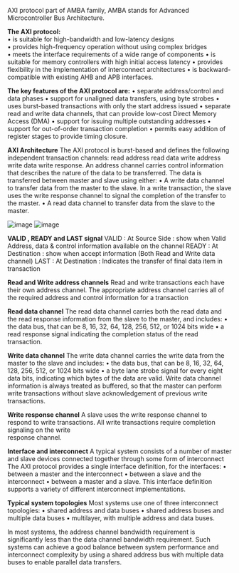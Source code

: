 AXI  protocol part of AMBA family, AMBA stands for Advanced Microcontroller Bus Architecture.

**The AXI protocol:**  
  • is suitable for high-bandwidth and low-latency designs  
  • provides high-frequency operation without using complex bridges  
  • meets the interface requirements of a wide range of components
  • is suitable for memory controllers with high initial access latency
  • provides flexibility in the implementation of interconnect architectures
  • is backward-compatible with existing AHB and APB interfaces.

**The key features of the AXI protocol are:**
 • separate address/control and data phases
 • support for unaligned data transfers, using byte strobes
 • uses burst-based transactions with only the start address issued
 • separate read and write data channels, that can provide low-cost Direct Memory Access (DMA)
 • support for issuing multiple outstanding addresses
 • support for out-of-order transaction completion
 • permits easy addition of register stages to provide timing closure.

**AXI Architecture**
The AXI protocol is burst-based and defines the following independent transaction channels:
    read address
    read data
    write address
    write data
    write response.
An address channel carries control information that describes the nature of the data to be transferred. The data is
transferred between master and slave using either:
   • A write data channel to transfer data from the master to the slave. In a write transaction, 
     the slave uses the write response channel to signal the completion of the transfer to the master.
   • A read data channel to transfer data from the slave to the master.

![image](https://github.com/BHADRESHVARIYA22/AXI-Protocol/assets/87941725/95f42a38-0b15-49a8-8d65-cf37c253edca)
![image](https://github.com/BHADRESHVARIYA22/AXI-Protocol/assets/87941725/f0f95770-4b4c-479f-9e72-aebb405768e7)


**VALID , READY and LAST signal**
VALID : At Source Side : show when Valid Address, data & control information available on the channel
READY : At Destination : show when accept information (Both Read and Write data channel)
LAST  : At Destination : Indicates the transfer of final data item in transaction


**Read and Write address channels**
 Read and write transactions each have their own address channel. 
 The appropriate address channel carries all of the required address and control information for a transaction

**Read data channel**
 The read data channel carries both the read data and the read response information from the slave to the master, and includes:
   • the data bus, that can be 8, 16, 32, 64, 128, 256, 512, or 1024 bits wide
   • a read response signal indicating the completion status of the read transaction.

**Write data channel**
  The write data channel carries the write data from the master to the slave and includes:
    • the data bus, that can be 8, 16, 32, 64, 128, 256, 512, or 1024 bits wide
    • a byte lane strobe signal for every eight data bits, indicating which bytes of the data are valid.
 Write data channel information is always treated as buffered, so that the master can perform write transactions without slave acknowledgement of 
 previous write transactions.

**Write response channel**
 A slave uses the write response channel to respond to write transactions. All write transactions require completion signaling on the write    
 response channel.

**Interface and interconnect**
 A typical system consists of a number of master and slave devices connected together through some form of interconnect
 The AXI protocol provides a single interface definition, for the interfaces:
   • between a master and the interconnect
   • between a slave and the interconnect
   • between a master and a slave.
This interface definition supports a variety of different interconnect implementations.

**Typical system topologies**
 Most systems use one of three interconnect topologies:
   • shared address and data buses
   • shared address buses and multiple data buses
   • multilayer, with multiple address and data buses.
   
 In most systems, the address channel bandwidth requirement is significantly less than the data channel bandwidth
 requirement. Such systems can achieve a good balance between system performance and interconnect complexity
 by using a shared address bus with multiple data buses to enable parallel data transfers.


 
 






